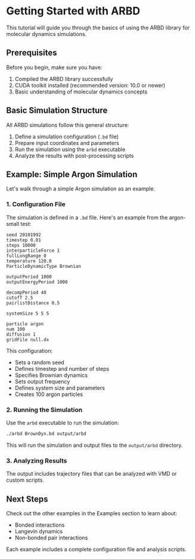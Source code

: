 # Getting Started with ARBD

This tutorial will guide you through the basics of using the ARBD library for molecular dynamics simulations.

## Prerequisites

Before you begin, make sure you have:

1. Compiled the ARBD library successfully
2. CUDA toolkit installed (recommended version: 10.0 or newer)
3. Basic understanding of molecular dynamics concepts

## Basic Simulation Structure

All ARBD simulations follow this general structure:

1. Define a simulation configuration (`.bd` file)
2. Prepare input coordinates and parameters
3. Run the simulation using the `arbd` executable
4. Analyze the results with post-processing scripts

## Example: Simple Argon Simulation

Let's walk through a simple Argon simulation as an example.

### 1. Configuration File

The simulation is defined in a `.bd` file. Here's an example from the argon-small test:

```
seed 20101992
timestep 0.01
steps 10000
interparticleForce 1
fullLongRange 0
temperature 120.0
ParticleDynamicType Brownian

outputPeriod 1000
outputEnergyPeriod 1000

decompPeriod 40
cutoff 2.5
pairlistDistance 0.5

systemSize 5 5 5

particle argon
num 100
diffusion 1
gridFile null.dx
```

This configuration:
- Sets a random seed
- Defines timestep and number of steps
- Specifies Brownian dynamics
- Sets output frequency
- Defines system size and parameters
- Creates 100 argon particles

### 2. Running the Simulation

Use the `arbd` executable to run the simulation:

```bash
./arbd BrownDyn.bd output/arbd
```

This will run the simulation and output files to the `output/arbd` directory.

### 3. Analyzing Results

The output includes trajectory files that can be analyzed with VMD or custom scripts.

## Next Steps

Check out the other examples in the Examples section to learn about:

- Bonded interactions
- Langevin dynamics
- Non-bonded pair interactions

Each example includes a complete configuration file and analysis scripts.

